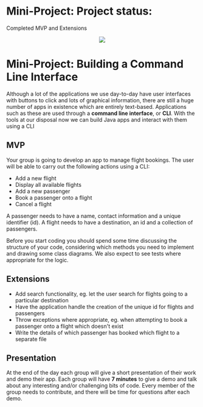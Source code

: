 # Mini-Project: Project status:

Completed MVP and Extensions 

<p align="center">
  <img src="https://thumbs.dreamstime.com/b/abstract-seascape-palm-tree-tropical-beach-background-abstract-seascape-palm-tree-tropical-beach-background-blur-bokeh-146142855.jpg"/>
</p>

# Mini-Project: Building a Command Line Interface

Although a lot of the applications we use day-to-day have user interfaces with buttons to click and lots of graphical information, there are still a huge number of apps in existence which are entirely text-based. Applications such as these are used through a **command line interface**, or **CLI**. With the tools at our disposal now we can build Java apps and interact with them using a CLI


## MVP

Your group is going to develop an app to manage flight bookings. The user will be able to carry out the following actions using a CLI:

- Add a new flight
- Display all available flights
- Add a new passenger
- Book a passenger onto a flight
- Cancel a flight

A passenger needs to have a name, contact information and a unique identifier (id). A flight needs to have a destination, an id and a collection of passengers.

Before you start coding you should spend some time discussing the structure of your code, considering which methods you need to implement and drawing some class diagrams. We also expect to see tests where appropriate for the logic.


## Extensions

- Add search functionality, eg. let the user search for flights going to a particular destination
- Have the application handle the creation of the unique id for flights and passengers
- Throw exceptions where appropriate, eg. when attempting to book a passenger onto a flight which doesn't exist
- Write the details of which passenger has booked which flight to a separate file

## Presentation

At the end of the day each group will give a short presentation of their work and demo their app. Each group will have **7 minutes** to give a demo and talk about any interesting and/or challenging bits of code. Every member of the group needs to contribute, and there will be time for questions after each demo.
